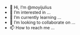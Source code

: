 - 👋 Hi, I’m @moyijulius
- 👀 I’m interested in ...
- 🌱 I’m currently learning ...
- 💞️ I’m looking to collaborate on ...
- 📫 How to reach me ...

<!---
moyijulius/moyijulius is a ✨ special ✨ repository because its `README.md` (this file) appears on your GitHub profile.
You can click the Preview link to take a look at your changes.
--->
